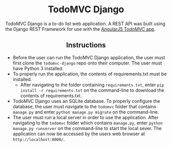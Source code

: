 #  <div align="center">TodoMVC Django</div>

TodoMVC Django is a to-do list web application. A REST API was built using the Django REST Framework for use with the [AngularJS TodoMVC app](http://todomvc.com/examples/angularjs/).

## <div align="center">Instructions</div>

* Before the user can run the TodoMVC Django application, the user must first clone the `todomvc-django` repo onto their computer. The user must have Python 3 installed.
* To properly run the application, the contents of requirements.txt must be installed.
  * After navigating to the folder containing `requirements.txt`, enter `pip install -r requirements.txt` on the command-line to download the contents of requirements.txt.
* TodoMVC Django uses an SQLite database. To properly configure the database, the user must navigate to the `todomvc` folder that contains `manage.py` and enter `python manage.py migrate` on the command-line.
* The user must run a local server in order to use the application. After navigating to the `todomvc` folder which contains `manage.py`, enter `python manage.py runserver` on the command-line to start the local sever. The application can now be accessed by the users web browser at `http://localhost:8000/`.
